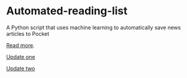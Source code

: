 # Automated-reading-list
A Python script that uses machine learning to automatically save news articles to Pocket

[Read more](https://medium.com/@nicholashagar/2017-project-automating-my-reading-list-784c40f8281a#.cnyp1kcdf).

[Update one](https://medium.com/@nicholashagar/automated-reading-list-week-1-bdc8c631f04#.s6tpv8sgb)

[Update two](https://medium.com/@nicholashagar/automated-reading-list-update-2-a-big-ol-redo-ed83fc5076b9#.si381lg1f)
